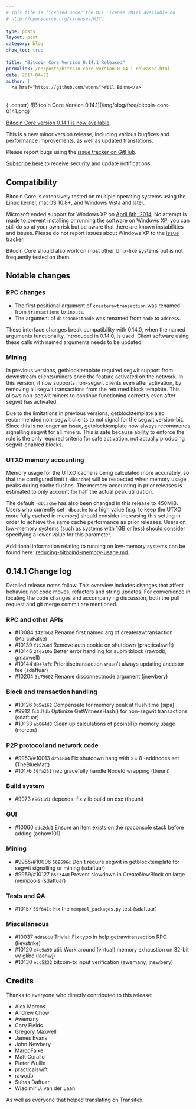 ```yaml
---
# This file is licensed under the MIT License (MIT) available on
# http://opensource.org/licenses/MIT.

type: posts
layout: post
category: blog
show_toc: true

title: "Bitcoin Core Version 0.14.1 Released"
permalink: /en/posts/bitcoin-core-version-0-14-1-released.html
date: 2017-04-22
author: |
  <a href="https://github.com/wbnns">Will Binns</a>
---
```


<div class="post-content" markdown="1">
{:.center}
![Bitcoin Core Version 0.14.1](/img/blog/free/bitcoin-core-0141.png)

[Bitcoin Core version 0.14.1 is now available](https://bitcoin.org/en/download).

This is a new minor version release, including various bugfixes and performance improvements, as well as updated translations.

Please report bugs using the [issue tracker on GitHub](https://github.com/bitcoin/bitcoin/issues).

[Subscribe here](https://bitcoincore.org/en/list/announcements/join/) to receive
security and update notifications.
</div>

<div class="toccontent-block boxexpand expanded" markdown="1">

## Compatibility

Bitcoin Core is extensively tested on multiple operating systems using
the Linux kernel, macOS 10.8+, and Windows Vista and later.

Microsoft ended support for Windows XP on [April 8th,
2014](https://www.microsoft.com/en-us/WindowsForBusiness/end-of-xp-support),
No attempt is made to prevent installing or running the software on Windows XP,
you can still do so at your own risk but be aware that there are known
instabilities and issues. Please do not report issues about Windows XP to the
[issue tracker](https://github.com/bitcoin/bitcoin/issues).

Bitcoin Core should also work on most other Unix-like systems but is not
frequently tested on them.
</div>

<div class="toccontent-block boxexpand expanded" markdown="1">

## Notable changes

### RPC changes

- The first positional argument of `createrawtransaction` was renamed from
  `transactions` to `inputs`.
- The argument of `disconnectnode` was renamed from `node` to `address`.

These interface changes break compatibility with 0.14.0, when the named
arguments functionality, introduced in 0.14.0, is used. Client software
using these calls with named arguments needs to be updated.

### Mining

In previous versions, getblocktemplate required segwit support from downstream
clients/miners once the feature activated on the network. In this version, it
now supports non-segwit clients even after activation, by removing all segwit
transactions from the returned block template. This allows non-segwit miners to
continue functioning correctly even after segwit has activated.

Due to the limitations in previous versions, getblocktemplate also recommended
non-segwit clients to not signal for the segwit version-bit. Since this is no
longer an issue, getblocktemplate now always recommends signalling segwit for
all miners. This is safe because ability to enforce the rule is the only
required criteria for safe activation, not actually producing segwit-enabled
blocks.

### UTXO memory accounting

Memory usage for the UTXO cache is being calculated more accurately, so that
the configured limit (`-dbcache`) will be respected when memory usage peaks
during cache flushes.  The memory accounting in prior releases is estimated to
only account for half the actual peak utilization.

The default `-dbcache` has also been changed in this release to 450MiB.  Users
who currently set `-dbcache` to a high value (e.g. to keep the UTXO more fully
cached in memory) should consider increasing this setting in order to achieve
the same cache performance as prior releases.  Users on low-memory systems
(such as systems with 1GB or less) should consider specifying a lower value for
this parameter.

Additional information relating to running on low-memory systems can be found
here:
[reducing-bitcoind-memory-usage.md](https://gist.github.com/laanwj/efe29c7661ce9b6620a7).
</div>

<div class="toccontent-block boxexpand expanded" markdown="1">

## 0.14.1 Change log

Detailed release notes follow. This overview includes changes that affect
behavior, not code moves, refactors and string updates. For convenience in locating
the code changes and accompanying discussion, both the pull request and
git merge commit are mentioned.

### RPC and other APIs

- \#10084 `142fbb2` Rename first named arg of createrawtransaction (MarcoFalke)
- \#10139 `f15268d` Remove auth cookie on shutdown (practicalswift)
- \#10146 `2fea10a` Better error handling for submitblock (rawodb, gmaxwell)
- \#10144 `d947afc` Prioritisetransaction wasn't always updating ancestor fee (sdaftuar)
- \#10204 `3c79602` Rename disconnectnode argument (jnewbery)

### Block and transaction handling

- \#10126 `0b5e162` Compensate for memory peak at flush time (sipa)
- \#9912 `fc3d7db` Optimize GetWitnessHash() for non-segwit transactions (sdaftuar)
- \#10133 `ab864d3` Clean up calculations of pcoinsTip memory usage (morcos)

### P2P protocol and network code

- \#9953/\#10013 `d2548a4` Fix shutdown hang with >= 8 -addnodes set (TheBlueMatt)
- \#10176 `30fa231` net: gracefully handle NodeId wrapping (theuni)

### Build system

- \#9973 `e9611d1` depends: fix zlib build on osx (theuni)

### GUI

- \#10060 `ddc2dd1` Ensure an item exists on the rpcconsole stack before adding (achow101)

### Mining

- \#9955/#10006 `569596c` Don't require segwit in getblocktemplate for segwit signalling or mining (sdaftuar)
- \#9959/#10127 `b5c3440` Prevent slowdown in CreateNewBlock on large mempools (sdaftuar)

### Tests and QA

- \#10157 `55f641c` Fix the `mempool_packages.py` test (sdaftuar)

### Miscellaneous

- \#10037 `4d8e660` Trivial: Fix typo in help getrawtransaction RPC (keystrike)
- \#10120 `e4c9a90` util: Work around (virtual) memory exhaustion on 32-bit w/ glibc (laanwj)
- \#10130 `ecc5232` bitcoin-tx input verification (awemany, jnewbery)
</div>

<div class="toccontent-block boxexpand expanded" markdown="1">

## Credits

Thanks to everyone who directly contributed to this release:

- Alex Morcos
- Andrew Chow
- Awemany
- Cory Fields
- Gregory Maxwell
- James Evans
- John Newbery
- MarcoFalke
- Matt Corallo
- Pieter Wuille
- practicalswift
- rawodb
- Suhas Daftuar
- Wladimir J. van der Laan

As well as everyone that helped translating on
[Transifex](https://www.transifex.com/projects/p/bitcoin/).
</div>
